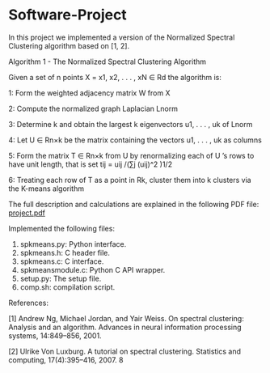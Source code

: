 # Software-Project

In this project we implemented a version of the Normalized Spectral Clustering algorithm based on [1, 2].

Algorithm 1 - The Normalized Spectral Clustering Algorithm

Given a set of n points X = x1, x2, . . . , xN ∈ Rd the algorithm is:

1: Form the weighted adjacency matrix W from X

2: Compute the normalized graph Laplacian Lnorm

3: Determine k and obtain the largest k eigenvectors u1, . . . , uk of Lnorm

4: Let U ∈ Rn×k be the matrix containing the vectors u1, . . . , uk as columns

5: Form the matrix T ∈ Rn×k from U by renormalizing each of U ’s rows to have unit length, that is set tij = uij /(∑j (uij)^2 )1/2

6: Treating each row of T as a point in Rk, cluster them into k clusters via the K-means algorithm

The full description and calculations are explained in the following  PDF file:
[project.pdf](https://github.com/PlutovMaggi/Software-Project/files/14001252/project.pdf)


Implemented the following files:
1. spkmeans.py: Python interface. 
2. spkmeans.h: C header file.
3. spkmeans.c: C interface.
4. spkmeansmodule.c: Python C API wrapper.
5. setup.py: The setup file.
6. comp.sh: compilation script.


References:

[1] Andrew Ng, Michael Jordan, and Yair Weiss. On spectral clustering: Analysis and an algorithm.
Advances in neural information processing systems, 14:849–856, 2001.

[2] Ulrike Von Luxburg. A tutorial on spectral clustering. Statistics and computing, 17(4):395–416,
2007.
8

